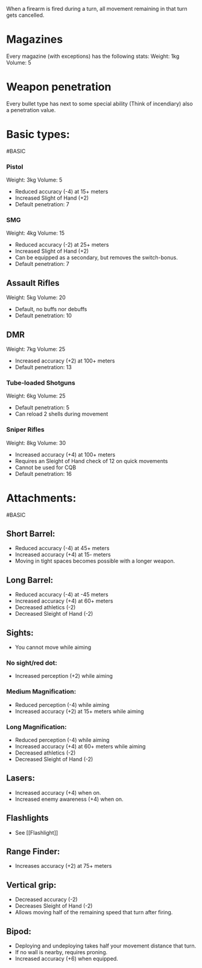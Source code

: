 When a firearm is fired during a turn, all movement remaining in that turn gets cancelled.

# Magazines
Every magazine (with exceptions) has the following stats:
Weight: 1kg
Volume: 5

# Weapon penetration
Every bullet type has next to some special ability (Think of incendiary) also a penetration value.

# Basic types:
#BASIC
### Pistol
Weight: 3kg
Volume: 5
- Reduced accuracy (-4) at 15+ meters
- Increased Slight of Hand (+2)
- Default penetration: 7
### SMG
Weight: 4kg
Volume: 15
- Reduced accuracy (-2) at 25+ meters
- Increased Slight of Hand (+2)
- Can be equipped as a secondary, but removes the switch-bonus.
- Default penetration: 7
## Assault Rifles
Weight: 5kg
Volume: 20
- Default, no buffs nor debuffs
- Default penetration: 10
## DMR
Weight: 7kg
Volume: 25
- Increased accuracy (+2) at 100+ meters
- Default penetration: 13
### Tube-loaded Shotguns
Weight: 6kg
Volume: 25
- Default penetration: 5
- Can reload 2 shells during movement
### Sniper Rifles
Weight: 8kg
Volume: 30
- Increased accuracy (+4) at 100+ meters
- Requires an Sleight of Hand check of 12 on quick movements
- Cannot be used for CQB
- Default penetration: 16

# Attachments:
#BASIC
## Short Barrel:
- Reduced accuracy (-4) at 45+ meters
- Increased accuracy (+4) at 15- meters
- Moving in tight spaces becomes possible with a longer weapon.
## Long Barrel:
- Reduced accuracy (-4) at -45 meters
- Increased accuracy (+4) at 60+ meters
- Decreased athletics (-2)
- Decreased Sleight of Hand (-2)

## Sights:
- You cannot move while aiming
### No sight/red dot:
- Increased perception (+2) while aiming
### Medium Magnification:
- Reduced perception (-4) while aiming
- Increased accuracy (+2) at 15+ meters while aiming
### Long Magnification:
- Reduced perception (-4) while aiming
- Increased accuracy (+4) at 60+ meters while aiming
- Decreased athletics (-2)
- Decreased Sleight of Hand (-2)
## Lasers:
- Increased accuracy (+4) when on.
- Increased enemy awareness (+4) when on.
## Flashlights
- See [[Flashlight]]
## Range Finder:
- Increases accuracy (+2) at 75+ meters
## Vertical grip:
- Decreased accuracy (-2)
- Decreases Sleight of Hand (-2)
- Allows moving half of the remaining speed that turn after firing.
## Bipod:
- Deploying and undeploying takes half your movement distance that turn.
- If no wall is nearby, requires proning.
- Increased accuracy (+6) when equipped.